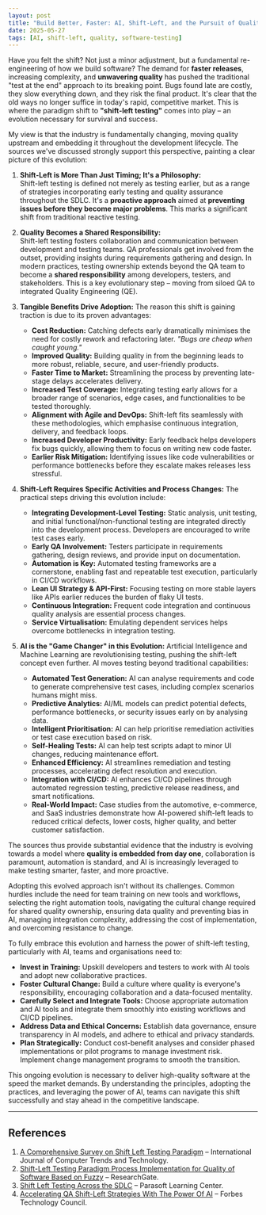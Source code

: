 ```yaml
---
layout: post
title: "Build Better, Faster: AI, Shift-Left, and the Pursuit of Quality"
date: 2025-05-27
tags: [AI, shift-left, quality, software-testing]
---
```


Have you felt the shift? Not just a minor adjustment, but a fundamental re-engineering of how we build software? The demand for **faster releases**, increasing complexity, and **unwavering quality** has pushed the traditional "test at the end" approach to its breaking point. Bugs found late are costly, they slow everything down, and they risk the final product. It's clear that the old ways no longer suffice in today's rapid, competitive market. This is where the paradigm shift to **"shift-left testing"** comes into play – an evolution necessary for survival and success.

My view is that the industry is fundamentally changing, moving quality upstream and embedding it throughout the development lifecycle. The sources we've discussed strongly support this perspective, painting a clear picture of this evolution:

1. **Shift-Left is More Than Just Timing; It's a Philosophy:**  
   Shift-left testing is defined not merely as testing earlier, but as a range of strategies incorporating early testing and quality assurance throughout the SDLC. It's a **proactive approach** aimed at **preventing issues before they become major problems**. This marks a significant shift from traditional reactive testing.

2. **Quality Becomes a Shared Responsibility:**  
   Shift-left testing fosters collaboration and communication between development and testing teams. QA professionals get involved from the outset, providing insights during requirements gathering and design. In modern practices, testing ownership extends beyond the QA team to become a **shared responsibility** among developers, testers, and stakeholders. This is a key evolutionary step – moving from siloed QA to integrated Quality Engineering (QE).

3. **Tangible Benefits Drive Adoption:** The reason this shift is gaining traction is due to its proven advantages:
    - **Cost Reduction:** Catching defects early dramatically minimises the need for costly rework and refactoring later. _"Bugs are cheap when caught young."_
    - **Improved Quality:** Building quality in from the beginning leads to more robust, reliable, secure, and user-friendly products.
    - **Faster Time to Market:** Streamlining the process by preventing late-stage delays accelerates delivery.
    - **Increased Test Coverage:** Integrating testing early allows for a broader range of scenarios, edge cases, and functionalities to be tested thoroughly.
    - **Alignment with Agile and DevOps:** Shift-left fits seamlessly with these methodologies, which emphasise continuous integration, delivery, and feedback loops.
    - **Increased Developer Productivity:** Early feedback helps developers fix bugs quickly, allowing them to focus on writing new code faster.
    - **Earlier Risk Mitigation:** Identifying issues like code vulnerabilities or performance bottlenecks before they escalate makes releases less stressful.

4. **Shift-Left Requires Specific Activities and Process Changes:** The practical steps driving this evolution include:
    - **Integrating Development-Level Testing:** Static analysis, unit testing, and initial functional/non-functional testing are integrated directly into the development process. Developers are encouraged to write test cases early.
    - **Early QA Involvement:** Testers participate in requirements gathering, design reviews, and provide input on documentation.
    - **Automation is Key:** Automated testing frameworks are a cornerstone, enabling fast and repeatable test execution, particularly in CI/CD workflows.
    - **Lean UI Strategy & API-First:** Focusing testing on more stable layers like APIs earlier reduces the burden of flaky UI tests.
    - **Continuous Integration:** Frequent code integration and continuous quality analysis are essential process changes.
    - **Service Virtualisation:** Emulating dependent services helps overcome bottlenecks in integration testing.

5. **AI is the "Game Changer" in this Evolution:** Artificial Intelligence and Machine Learning are revolutionising testing, pushing the shift-left concept even further. AI moves testing beyond traditional capabilities:
    - **Automated Test Generation:** AI can analyse requirements and code to generate comprehensive test cases, including complex scenarios humans might miss.
    - **Predictive Analytics:** AI/ML models can predict potential defects, performance bottlenecks, or security issues early on by analysing data.
    - **Intelligent Prioritisation:** AI can help prioritise remediation activities or test case execution based on risk.
    - **Self-Healing Tests:** AI can help test scripts adapt to minor UI changes, reducing maintenance effort.
    - **Enhanced Efficiency:** AI streamlines remediation and testing processes, accelerating defect resolution and execution.
    - **Integration with CI/CD:** AI enhances CI/CD pipelines through automated regression testing, predictive release readiness, and smart notifications.
    - **Real-World Impact:** Case studies from the automotive, e-commerce, and SaaS industries demonstrate how AI-powered shift-left leads to reduced critical defects, lower costs, higher quality, and better customer satisfaction.

The sources thus provide substantial evidence that the industry is evolving towards a model where **quality is embedded from day one**, collaboration is paramount, automation is standard, and AI is increasingly leveraged to make testing smarter, faster, and more proactive.

Adopting this evolved approach isn't without its challenges. Common hurdles include the need for team training on new tools and workflows, selecting the right automation tools, navigating the cultural change required for shared quality ownership, ensuring data quality and preventing bias in AI, managing integration complexity, addressing the cost of implementation, and overcoming resistance to change.

To fully embrace this evolution and harness the power of shift-left testing, particularly with AI, teams and organisations need to:

- **Invest in Training:** Upskill developers and testers to work with AI tools and adopt new collaborative practices.
- **Foster Cultural Change:** Build a culture where quality is everyone's responsibility, encouraging collaboration and a data-focused mentality.
- **Carefully Select and Integrate Tools:** Choose appropriate automation and AI tools and integrate them smoothly into existing workflows and CI/CD pipelines.
- **Address Data and Ethical Concerns:** Establish data governance, ensure transparency in AI models, and adhere to ethical and privacy standards.
- **Plan Strategically:** Conduct cost-benefit analyses and consider phased implementations or pilot programs to manage investment risk. Implement change management programs to smooth the transition.

This ongoing evolution is necessary to deliver high-quality software at the speed the market demands. By understanding the principles, adopting the practices, and leveraging the power of AI, teams can navigate this shift successfully and stay ahead in the competitive landscape.

---

## References

1. [A Comprehensive Survey on Shift Left Testing Paradigm](https://doi.org/10.14445/22312803/IJCTT-V72I12P104) – International Journal of Computer Trends and Technology.
2. [Shift-Left Testing Paradigm Process Implementation for Quality of Software Based on Fuzzy](https://www.researchgate.net/publication/370477705_Shift-Left_Testing_Paradigm_Process_Implementation_for_Quality_of_Software_Based_on_Fuzzy) – ResearchGate.
3. [Shift Left Testing Across the SDLC](https://www.parasoft.com/learning-center/shift-left-testing-across-sdlc/) – Parasoft Learning Center.
4. [Accelerating QA Shift-Left Strategies With The Power Of AI](https://www.forbes.com/councils/forbestechcouncil/2025/01/16/accelerating-qa-shift-left-strategies-with-the-power-of-ai/) – Forbes Technology Council.
